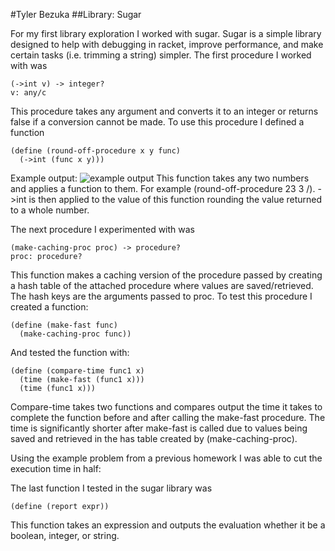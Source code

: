 #Tyler Bezuka
##Library: Sugar

For my first library exploration I worked with sugar. Sugar is a simple library designed to help with debugging in racket,
improve performance, and make certain tasks (i.e. trimming a string) simpler. The first procedure I worked with was
```
(->int v) -> integer?
v: any/c
```
This procedure takes any argument and converts it to an integer or returns false if a conversion cannot be made. To use this
procedure I defined a function
``` 
(define (round-off-procedure x y func)
  (->int (func x y)))
```
Example output:
![example output](https://github.com/tylerbezuka/FP1/blob/patch-1/fp1-ex.png)
This function takes any two numbers and applies a function to them. For example (round-off-procedure 23 3 /). ->int is then
applied to the value of this function rounding the value returned to a whole number. 

The next procedure I experimented with was 
```
(make-caching-proc proc) -> procedure?
proc: procedure?
```
This function makes a caching version of the procedure passed by creating a hash table of the attached procedure where
values are saved/retrieved. The hash keys are the arguments passed to proc. To test this procedure I created a function:
```
(define (make-fast func)
  (make-caching-proc func))
```
And tested the function with: 
```
(define (compare-time func1 x)
  (time (make-fast (func1 x)))
  (time (func1 x)))
```
Compare-time takes two functions and compares output the time it takes to complete the function before and after calling the make-fast procedure. The time is significantly shorter after make-fast is called due to values being saved and retrieved in the has table created by (make-caching-proc). 

Using the example problem from a previous homework I was able to cut the execution time in half: 


The last function I tested in the sugar library was
```
(define (report expr))
```
This function takes an expression and outputs the evaluation whether it be a boolean, integer, or string. 
